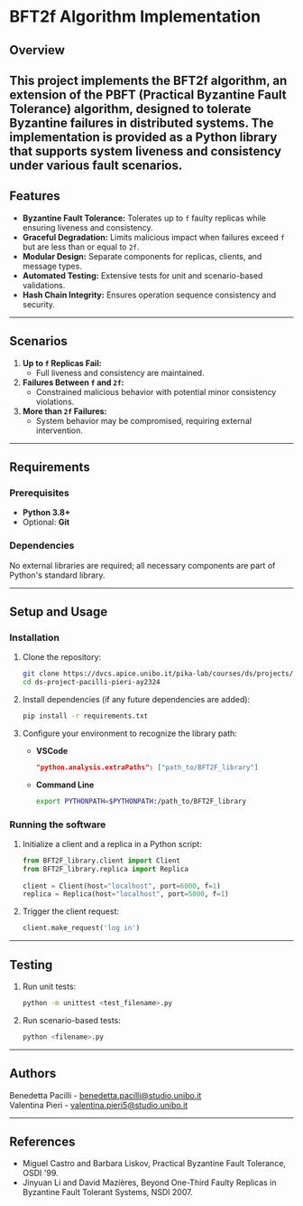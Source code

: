 # BFT2f Algorithm Implementation

## Overview

This project implements the **BFT2f algorithm**, an extension of the PBFT (Practical Byzantine Fault Tolerance) algorithm, designed to tolerate Byzantine failures in distributed systems. The implementation is provided as a Python library that supports system liveness and consistency under various fault scenarios.
---

## Features

- **Byzantine Fault Tolerance:** Tolerates up to `f` faulty replicas while ensuring liveness and consistency.
- **Graceful Degradation:** Limits malicious impact when failures exceed `f` but are less than or equal to `2f`.
- **Modular Design:** Separate components for replicas, clients, and message types.
- **Automated Testing:** Extensive tests for unit and scenario-based validations.
- **Hash Chain Integrity:** Ensures operation sequence consistency and security.

---

## Scenarios

1. **Up to `f` Replicas Fail:**
   - Full liveness and consistency are maintained.
2. **Failures Between `f` and `2f`:**
   - Constrained malicious behavior with potential minor consistency violations.
3. **More than `2f` Failures:**
   - System behavior may be compromised, requiring external intervention.

---

## Requirements

### Prerequisites

- **Python 3.8+**
- Optional: **Git**

### Dependencies

No external libraries are required; all necessary components are part of Python's standard library.

---

## Setup and Usage

### Installation

1. Clone the repository:
   ```bash
   git clone https://dvcs.apice.unibo.it/pika-lab/courses/ds/projects/ds-project-pacilli-pieri-ay2324
   cd ds-project-pacilli-pieri-ay2324
   ```

2. Install dependencies (if any future dependencies are added):
    ```bash
    pip install -r requirements.txt
    ```
3. Configure your environment to recognize the library path:
   - **VSCode**
     ```json
     "python.analysis.extraPaths": ["path_to/BFT2F_library"]
     ```
   - **Command Line**
     ```bash
     export PYTHONPATH=$PYTHONPATH:/path_to/BFT2F_library
     ```
### Running the software
1. Initialize a client and a replica in a Python script:
   ```python
   from BFT2F_library.client import Client
   from BFT2F_library.replica import Replica
      
   client = Client(host="localhost", port=6000, f=1)
   replica = Replica(host="localhost", port=5000, f=1)
   ```
3. Trigger the client request:
   ```python
   client.make_request('log in')
   ```

--- 
## Testing
1. Run unit tests:
   ```bash
   python -m unittest <test_filename>.py
   ```
3. Run scenario-based tests:
   ```bash
   python <filename>.py
   ```
---

## Authors
Benedetta Pacilli - benedetta.pacilli@studio.unibo.it <br/>
Valentina Pieri - valentina.pieri5@studio.unibo.it

---

## References
- Miguel Castro and Barbara Liskov, Practical Byzantine Fault Tolerance, OSDI '99. 
- Jinyuan Li and David Mazières, Beyond One-Third Faulty Replicas in Byzantine Fault Tolerant Systems, NSDI 2007.
